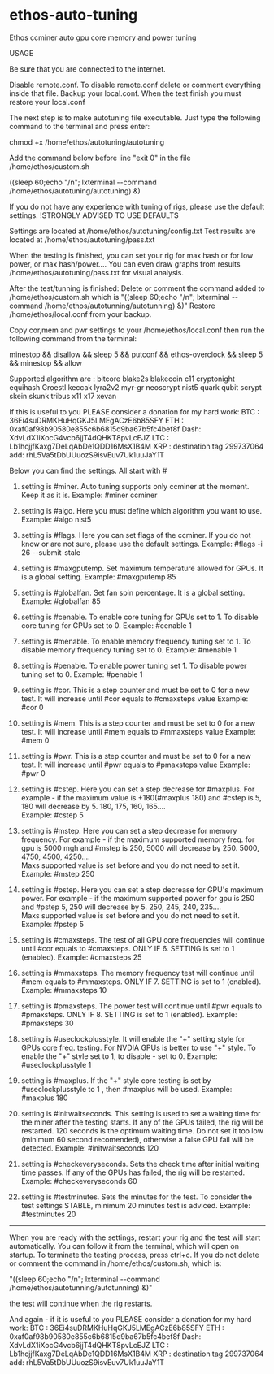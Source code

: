 # ethos-auto-tuning
Ethos ccminer auto gpu core memory and power tuning 

USAGE

Be sure that you are connected to the internet.

Disable remote.conf. To disable remote.conf delete or comment everything inside that file. Backup your local.conf. When the test finish you must restore your local.conf

The next step is to make autotuning file executable. Just type the following command to the terminal and press enter:

chmod +x /home/ethos/autotuning/autotuning

Add the command below before line "exit 0" in the file /home/ethos/custom.sh 
 
((sleep 60;echo "/n"; lxterminal  --command /home/ethos/autotuning/autotuning) &)


If you do not have any experience with tuning of rigs, please use the default settings. !STRONGLY ADVISED TO USE DEFAULTS

Settings are located at /home/ethos/autotuning/config.txt
Test results are located at /home/ethos/autotuning/pass.txt

When the testing is finished, you can set your rig for max hash or for low power, or max hash/power....
You can even draw graphs from results /home/ethos/autotuning/pass.txt for visual analysis.


After the test/tunning is finished:
Delete or comment the command added to /home/ethos/custom.sh which is "((sleep 60;echo "/n"; lxterminal  --command /home/ethos/autotunning/autotunning) &)"
Restore /home/ethos/local.conf from your backup.

Copy cor,mem and pwr settings to your /home/ethos/local.conf then run the following command from the terminal:

minestop && disallow && sleep 5 && putconf && ethos-overclock && sleep 5 && minestop && allow



Supported algorithm are :
bitcore
blake2s
blakecoin
c11
cryptonight
equihash
Groestl
keccak
lyra2v2
myr-gr
neoscrypt
nist5
quark
qubit
scrypt
skein
skunk
tribus
x11
x17
xevan


If this is useful to you PLEASE consider a donation for my hard work:
BTC : 36Ei4suDRMKHuHqGKJ5LMEgACzE6b85SFY
ETH : 0xaf0af98b90580e855c6b6815d9ba67b5fc4bef8f
Dash: XdvLdX1iXocG4vcb6jjT4dQHKT8pvLcEJZ
LTC : Lb1hcjjfKaxg7DeLqAbDe1QDD16MsX1B4M
XRP : destination tag 299737064		add: rhL5Va5tDbUUuozS9isvEuv7Uk1uuJaY1T


Below you can find the settings. All start with # 

1. setting is #miner. Auto tuning supports only ccminer at the moment. Keep it as it is.
Example: 
#miner ccminer

2. setting is #algo. Here you must define which algorithm you want to use.							
Example:
#algo nist5

3. setting is #flags. Here you can set flags of the ccminer. If you do not know or are not sure, please use the default settings.
Example:
#flags   -i 26 --submit-stale

4. setting is #maxgputemp. Set maximum temperature allowed for GPUs. It is a global setting.
Example:
#maxgputemp   85

5. setting is #globalfan. Set fan spin percentage. It is a global setting.
Example:
#globalfan  85

6. setting is #cenable. To enable core tuning for GPUs set to 1. To disable core tuning for GPUs set to 0.
Example:
#cenable 1

7. setting is #menable. To enable memory frequency tuning set to 1. To disable memory frequency tuning set to 0.
Example:
#menable 1

8. setting is #penable. To enable power tuning set 1. To disable power tuning set to 0.
Example:
#penable 1

9. setting is #cor. This is a step counter and must be set to 0 for a new test. It will increase until #cor equals to #cmaxsteps value
Example:
#cor 0

10. setting is #mem. This is a step counter and must be set to 0 for a new test. It will increase until #mem equals to #mmaxsteps value
Example:
#mem 0

11. setting is #pwr. This is a step counter and must be set to 0 for a new test. It will increase until #pwr equals to #pmaxsteps value
Example:
#pwr 0

12. setting is #cstep. Here you can set a step decrease for #maxplus. For example - if the maximum value is +180(#maxplus 180) and #cstep is 5, 180 will decrease by 5. 180, 175, 160, 165....  
Example:
#cstep 5

13. setting is #mstep. Here you can set a step decrease for memory frequency. For example - if the maximum supported memory freq. for gpu  is 5000 mgh and #mstep is 250, 5000 will decrease by 250. 5000, 4750, 4500, 4250....  
Maxs supported value is set before and you do not need to set it.
Example:
#mstep 250

14. setting is #pstep. Here you can set a step decrease for GPU's maximum power. For example - if the maximum supported power for gpu is 250 and #pstep 5, 250 will decrease by 5. 250, 245, 240, 235....  
Maxs supported value is set before and you do not need to set it.
Example:
#pstep 5

15. setting is #cmaxsteps. The test of all GPU core frequencies will continue until #cor equals to #cmaxsteps. ONLY IF 6. SETTING is set to 1 (enabled).
Example:
#cmaxsteps 25

16. setting is #mmaxsteps. The memory frequency test will continue until #mem equals to #mmaxsteps. ONLY IF 7. SETTING is set to 1 (enabled).
Example:
#mmaxsteps 10

17. setting is #pmaxsteps. The power test will continue until #pwr equals to #pmaxsteps. ONLY IF 8. SETTING is set to 1 (enabled).
Example:
#pmaxsteps 30

18. setting is #useclockplusstyle. It will enable the "+" setting style for GPUs core freq. testing. For NVDIA GPUs is better to use "+" style. To enable the "+" style set to 1, to disable - set to 0.
Example:
#useclockplusstyle 1

19. setting is #maxplus. If the "+" style core testing is set by  #useclockplusstyle to 1 , then #maxplus will be used. 
Example:
#maxplus 180

20. setting is #initwaitseconds. This setting is used to set a waiting time for the miner after the testing starts. If any of the GPUs failed, the rig will be restarted. 120 seconds is the optimum waiting time. Do not set it too low (minimum 60 second recomended), otherwise a false GPU fail will be detected.
Example:
#initwaitseconds 120

21. setting is #checkeveryseconds. Sets the check time after initial waiting time passes. If any of the GPUs has failed, the rig will be restarted.
Example:
#checkeveryseconds 60

22. setting is #testminutes. Sets the minutes for the test. To consider the test settings STABLE, minimum 20 minutes test is adviced.
Example:
#testminutes 20

------------------------------------------------------------------------------------------------------------------------------
When you are ready with the settings, restart your rig and the test will start automatically. You can follow it from the terminal, which will open on startup.
To terminate the testing process, press ctrl+c. If you do not delete or comment the command in /home/ethos/custom.sh, which is:

"((sleep 60;echo "/n"; lxterminal  --command /home/ethos/autotunning/autotunning) &)"

the test will continue when the rig restarts.

And again - if it is useful to you PLEASE consider a donation for my hard work:
BTC : 36Ei4suDRMKHuHqGKJ5LMEgACzE6b85SFY
ETH : 0xaf0af98b90580e855c6b6815d9ba67b5fc4bef8f
Dash: XdvLdX1iXocG4vcb6jjT4dQHKT8pvLcEJZ
LTC : Lb1hcjjfKaxg7DeLqAbDe1QDD16MsX1B4M
XRP : destination tag 299737064		add: rhL5Va5tDbUUuozS9isvEuv7Uk1uuJaY1T



